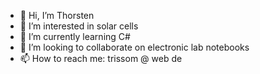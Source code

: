 - 👋 Hi, I’m Thorsten
- 👀 I’m interested in solar cells
- 🌱 I’m currently learning C#
- 💞️ I’m looking to collaborate on electronic lab notebooks
- 📫 How to reach me: trissom @ web de

<!---
rissom/rissom is a ✨ special ✨ repository because its `README.md` (this file) appears on your GitHub profile.
You can click the Preview link to take a look at your changes.
--->
